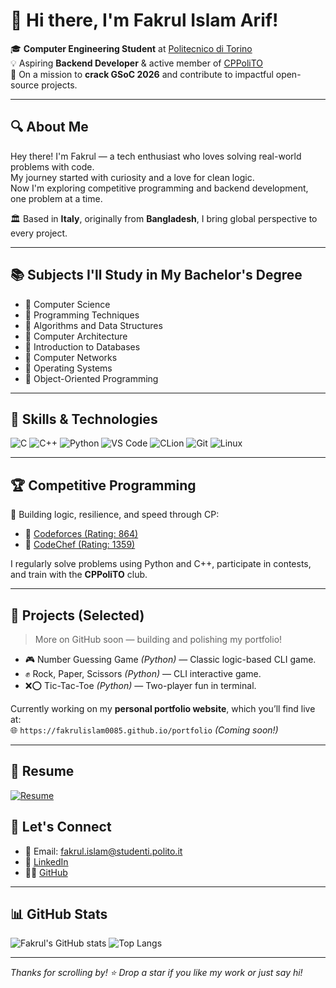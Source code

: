 # 👋 Hi there, I'm Fakrul Islam Arif!

🎓 **Computer Engineering Student** at [Politecnico di Torino](https://www.polito.it)  
💡 Aspiring **Backend Developer** & active member of [CPPoliTO](https://github.com/CPPoliTO)  
🚀 On a mission to **crack GSoC 2026** and contribute to impactful open-source projects.

---

## 🔍 About Me

Hey there! I'm Fakrul — a tech enthusiast who loves solving real-world problems with code.  
My journey started with curiosity and a love for clean logic.  
Now I'm exploring competitive programming and backend development, one problem at a time.  

🏛️ Based in **Italy**, originally from **Bangladesh**, I bring global perspective to every project.

---

## 📚 Subjects I'll Study in My Bachelor's Degree

- 📘 Computer Science  
- 📘 Programming Techniques  
- 📘 Algorithms and Data Structures  
- 📘 Computer Architecture  
- 📘 Introduction to Databases  
- 📘 Computer Networks  
- 📘 Operating Systems  
- 📘 Object-Oriented Programming  

---

## 🧠 Skills & Technologies

![C](https://img.shields.io/badge/C-blue?style=for-the-badge&logo=c)
![C++](https://img.shields.io/badge/C++-00599C?style=for-the-badge&logo=cplusplus&logoColor=white)
![Python](https://img.shields.io/badge/Python-FFD43B?style=for-the-badge&logo=python&logoColor=blue)
![VS Code](https://img.shields.io/badge/VS%20Code-007ACC?style=for-the-badge&logo=visual-studio-code&logoColor=white)
![CLion](https://img.shields.io/badge/CLion-000000?style=for-the-badge&logo=jetbrains&logoColor=white)
![Git](https://img.shields.io/badge/Git-F05032?style=for-the-badge&logo=git&logoColor=white)
![Linux](https://img.shields.io/badge/Linux-FCC624?style=for-the-badge&logo=linux&logoColor=black)

---

## 🏆 Competitive Programming

🎯 Building logic, resilience, and speed through CP:

- 🔗 [Codeforces (Rating: 864)](https://codeforces.com/profile/iamthephoenix)
- 🔗 [CodeChef (Rating: 1359)](https://www.codechef.com/users/iamthephoenix)

I regularly solve problems using Python and C++, participate in contests, and train with the **CPPoliTO** club.

---

## 💼 Projects (Selected)

> More on GitHub soon — building and polishing my portfolio!

- 🎮 Number Guessing Game *(Python)* — Classic logic-based CLI game.
- ✊ Rock, Paper, Scissors *(Python)* — CLI interactive game.
- ❌⭕ Tic-Tac-Toe *(Python)* — Two-player fun in terminal.

Currently working on my **personal portfolio website**, which you’ll find live at:  
🌐 `https://fakrulislam0085.github.io/portfolio` *(Coming soon!)*

---

## 📄 Resume

[![Resume](https://img.shields.io/badge/Resume-PDF-red?style=for-the-badge&logo=adobeacrobatreader)](https://github.com/fakrulislam0085/fakrulislam0085/raw/main/Fakrul_Islam_Resume.pdf)

## 💬 Let's Connect

- 📧 Email: [fakrul.islam@studenti.polito.it](mailto:fakrul.islam@studenti.polito.it)
- 💼 [LinkedIn](https://www.linkedin.com/in/fakrul-islam-08/)
- 🧑‍💻 [GitHub](https://github.com/fakrulislam0085)

---

## 📊 GitHub Stats

![Fakrul's GitHub stats](https://github-readme-stats.vercel.app/api?username=fakrulislam0085&show_icons=true&theme=default)
![Top Langs](https://github-readme-stats.vercel.app/api/top-langs/?username=fakrulislam0085&layout=compact)

---

_Thanks for scrolling by! ⭐ Drop a star if you like my work or just say hi!_
